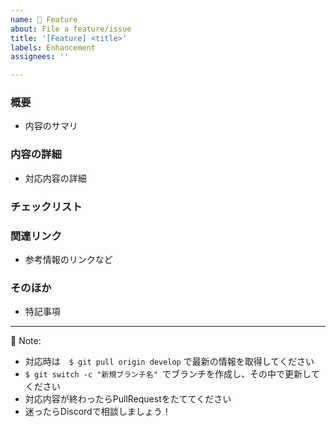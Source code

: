 ```yaml
---
name: 🔧 Feature
about: File a feature/issue
title: '[Feature] <title>'
labels: Enhancement
assignees: ''

---
```


<!--
Note: Please search to see if an issue already exists for the bug you encountered.
-->

### 概要
- 内容のサマリ

### 内容の詳細
- 対応内容の詳細

### チェックリスト
 
### 関連リンク
- 参考情報のリンクなど

### そのほか
- 特記事項

***
  
🔔 Note:
- 対応時は　`$ git pull origin develop` で最新の情報を取得してください
- `$ git switch -c "新規ブランチ名" `でブランチを作成し、その中で更新してください
- 対応内容が終わったらPullRequestをたててください
- 迷ったらDiscordで相談しましょう！

<!-- A concise description of what you're experiencing. -->
